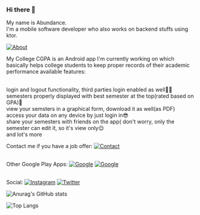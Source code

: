 ### Hi there 👋

My name is Abundance.</br>
I'm a mobile software developer who also works on backend stuffs using ktor.</br>


[![About](https://img.shields.io/badge/About-MyCollegeCGPA-grightgreen?labelColor=black)](https://play.google.com/store/apps/details?id=com.crushtech.myccgpa)

 
My College CGPA is an Android app I'm currently working on which basically helps college students to keep proper records of their academic performance
available features:

</br>login and logout functionality, third parties login enabled as well🤘🏾
</br>semesters properly displayed with best semester at the top(rated based on GPA)🤗
</br>view your semsters in a graphical form, download it as well(as PDF)
</br>access your data on any device by just login in😎
<br/>share your semesters with friends on the app( don't worry, only the semester can edit it, so it's view only😌
<br/> and lot's more


Contact me if you have a job offer: [![Contact](https://img.shields.io/badge/Email-xplendo@gmail.com-orange?labelColor=black)](mailto:xplendo@gmail.com)


<br/>Other Google Play Apps: [![Google](https://img.shields.io/badge/Android-My%20Wallet-grightgreen?logo=Android&logoColor=brightgreen&labelColor=black)](https://play.google.com/store/apps/details?id=com.uigitdev.android.mywallet) [![Google](https://img.shields.io/badge/Android-Daily%20Dictionary-grightgreen?logo=Android&logoColor=brightgreen&labelColor=black)](https://play.google.com/store/apps/details?id=com.uigitdev.recwee)


</br>Social: [![Instagram](https://img.shields.io/badge/Instagram-Developer%20journey-blueviolet?logo=Instagram&logoColor=blueviolet&labelColor=black)](https://www.instagram.com/dremo.dev/) [![Twitter](https://img.shields.io/badge/Twitter-Let%27s%20connect%20on%20twitter-blue?logo=Twitter&logoColor=blue&labelColor=black)](https://twitter.com/dremo.dev) 

![Anurag's GitHub stats](https://github-readme-stats.vercel.app/api?username=AbGhost-cyber&show_icons=true&theme=vue&hide_border=true&count_private=true&bg_color=101013&title_color=00DCA8&text_color=FDFCFF)

![Top Langs](https://github-readme-stats.vercel.app/api/top-langs/?username=AbGhost-cyber&layout=compact&show_icons=true&theme=vue&hide_border=true&count_private=true&bg_color=101013&title_color=00DCA8&text_color=FDFCFF)
